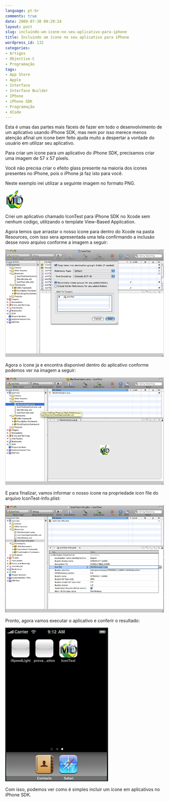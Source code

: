 ```yaml
---
language: pt-br
comments: true
date: 2009-07-30 09:29:24
layout: post
slug: incluindo-um-icone-no-seu-aplicativo-para-iphone
title: Incluindo um ícone no seu aplicativo para iPhone
wordpress_id: 132
categories:
- Artigos
- Objective-C
- Programação
tags:
- App Store
- Apple
- Interface
- Interface Builder
- IPhone
- iPhone SDK
- Programação
- XCode
---
```


Esta é umas das partes mais fáceis de fazer em todo o desenvolvimento de um aplicativo usando iPhone SDK, mas nem por isso merece menos atenção afinal um ícone bem feito ajuda muito a despertar a vontade do usuário em utilizar seu aplicativo.

Para criar um ícone para um aplicativo do iPhone SDK, precisamos criar uma imagem de 57 x 57 pixels.

Você não precisa criar o efeito glass presente na maioria dos ícones presentes no iPhone, pois o iPhone já faz isto para você.

Neste exemplo irei utilizar a seguinte imagem no formato PNG.

![Icone MacDevelopers](/images/2009/07/MacDevelopers.png)

Criei um aplicativo chamado IconTest para iPhone SDK no Xcode sem nenhum codigo, utilizando o template View-Based Application.

Agora temos que arrastar o nosso icone para dentro do Xcode na pasta Resources, com isso sera apresentada uma tela confirmando a inclusão desse novo arquivo conforme a imagem a seguir:

![](/images/2009/07/addIcon1.jpg)

Agora o ícone ja e encontra disponível dentro do aplicativo conforme podemos ver na imagem a seguir:

![](/images/2009/07/addIcon2.jpg)

E para finalizar, vamos informar o nosso icone na propriedade icon file do arquivo IconTest-Info.plist:

![](/images/2009/07/addIcon3.jpg)

Pronto, agora vamos executar o aplicativo e conferir o resultado:

![](/images/2009/07/addIcon4.jpg)

Com isso, podemos ver como é simples incluir um ícone em aplicativos no iPhone SDK.